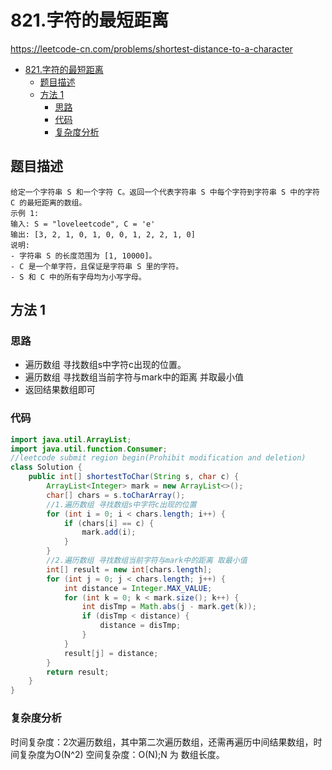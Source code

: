 # 821.字符的最短距离

https://leetcode-cn.com/problems/shortest-distance-to-a-character

- [821.字符的最短距离](#821.字符的最短距离)
  - [题目描述](#题目描述)
  - [方法 1](#方法-1)
    - [思路](#思路)
    - [代码](#代码)
    - [复杂度分析](#复杂度分析)

## 题目描述

```
给定一个字符串 S 和一个字符 C。返回一个代表字符串 S 中每个字符到字符串 S 中的字符 C 的最短距离的数组。
示例 1:
输入: S = "loveleetcode", C = 'e'
输出: [3, 2, 1, 0, 1, 0, 0, 1, 2, 2, 1, 0]
说明:
- 字符串 S 的长度范围为 [1, 10000]。
- C 是一个单字符，且保证是字符串 S 里的字符。
- S 和 C 中的所有字母均为小写字母。
```

## 方法 1

### 思路

- 遍历数组 寻找数组s中字符c出现的位置。
- 遍历数组 寻找数组当前字符与mark中的距离 并取最小值
- 返回结果数组即可

### 代码

```java
import java.util.ArrayList;
import java.util.function.Consumer;
//leetcode submit region begin(Prohibit modification and deletion)
class Solution {
    public int[] shortestToChar(String s, char c) {
        ArrayList<Integer> mark = new ArrayList<>();
        char[] chars = s.toCharArray();
        //1.遍历数组 寻找数组s中字符c出现的位置
        for (int i = 0; i < chars.length; i++) {
            if (chars[i] == c) {
                mark.add(i);
            }
        }
        //2.遍历数组 寻找数组当前字符与mark中的距离 取最小值
        int[] result = new int[chars.length];
        for (int j = 0; j < chars.length; j++) {
            int distance = Integer.MAX_VALUE;
            for (int k = 0; k < mark.size(); k++) {
                int disTmp = Math.abs(j - mark.get(k));
                if (disTmp < distance) {
                    distance = disTmp;
                }
            }
            result[j] = distance;
        }
        return result;
    }
}
```

### 复杂度分析

时间复杂度：2次遍历数组，其中第二次遍历数组，还需再遍历中间结果数组，时间复杂度为O(N^2)
空间复杂度：O(N);N 为 数组长度。
